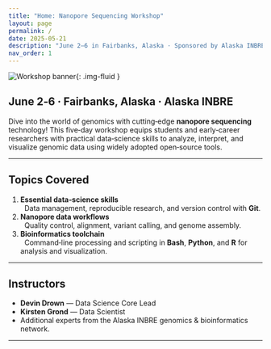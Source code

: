 ```yaml
---
title: "Home: Nanopore Sequencing Workshop"
layout: page
permalink: /
date: 2025-05-21
description: "June 2–6 in Fairbanks, Alaska · Sponsored by Alaska INBRE"
nav_order: 1
---
```

![Workshop banner](/assets/images/DSC_Wrokshop_2025_goofy.jpg){: .img-fluid }

## June 2‑6 · Fairbanks, Alaska · Alaska INBRE

Dive into the world of genomics with cutting‑edge **nanopore sequencing** technology! This five‑day workshop equips students and early‑career researchers with practical data‑science skills to analyze, interpret, and visualize genomic data using widely adopted open‑source tools.

---

## Topics Covered
1. **Essential data‑science skills**  
    Data management, reproducible research, and version control with **Git**.
2. **Nanopore data workflows**  
   Quality control, alignment, variant calling, and genome assembly.
3. **Bioinformatics toolchain**  
   Command‑line processing and scripting in **Bash**, **Python**, and **R** for analysis and visualization.

---

## Instructors
- **Devin Drown** — Data Science Core Lead  
- **Kirsten Grond** — Data Scientist  
- Additional experts from the Alaska INBRE genomics & bioinformatics network.

---

